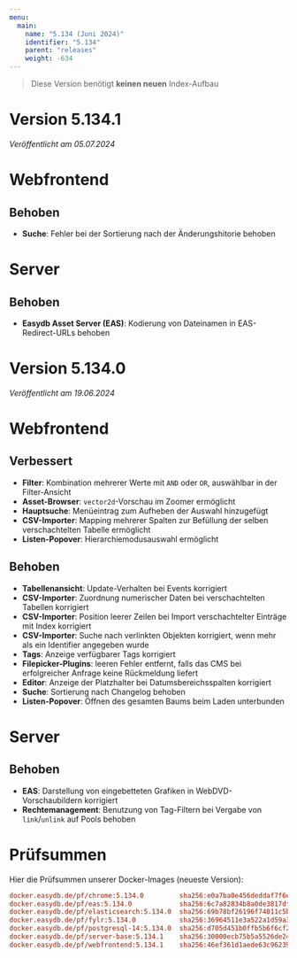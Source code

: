 ```yaml
---
menu:
  main:
    name: "5.134 (Juni 2024)"
    identifier: "5.134"
    parent: "releases"
    weight: -634
---
```


> Diese Version benötigt **keinen neuen** Index-Aufbau

# Version 5.134.1

*Veröffentlicht am 05.07.2024*

# Webfrontend

## Behoben

* **Suche**: Fehler bei der Sortierung nach der Änderungshitorie behoben

# Server

## Behoben

* **Easydb Asset Server (EAS)**: Kodierung von Dateinamen in EAS-Redirect-URLs behoben


# Version 5.134.0

*Veröffentlicht am 19.06.2024*


# Webfrontend

## Verbessert

* **Filter**: Kombination mehrerer Werte mit `AND` oder `OR`, auswählbar in der Filter-Ansicht
* **Asset-Browser**: `vector2d`-Vorschau im Zoomer ermöglicht
* **Hauptsuche**: Menüeintrag zum Aufheben der Auswahl hinzugefügt
* **CSV-Importer**: Mapping mehrerer Spalten zur Befüllung der selben verschachtelten Tabelle ermöglicht
* **Listen-Popover**: Hierarchiemodusauswahl ermöglicht

## Behoben

* **Tabellenansicht**: Update-Verhalten bei Events korrigiert
* **CSV-Importer**: Zuordnung numerischer Daten bei verschachtelten Tabellen korrigiert
* **CSV-Importer**: Position leerer Zeilen bei Import verschachtelter Einträge mit Index korrigiert
* **CSV-Importer**: Suche nach verlinkten Objekten korrigiert, wenn mehr als ein Identifier angegeben wurde
* **Tags**: Anzeige verfügbarer Tags korrigiert
* **Filepicker-Plugins**: leeren Fehler entfernt, falls das CMS bei erfolgreicher Anfrage keine Rückmeldung liefert
* **Editor**: Anzeige der Platzhalter bei Datumsbereichsspalten korrigiert
* **Suche**: Sortierung nach Changelog behoben
* **Listen-Popover**: Öffnen des gesamten Baums beim Laden unterbunden

# Server

## Behoben

* **EAS**: Darstellung von eingebetteten Grafiken in WebDVD-Vorschaubildern korrigiert
* **Rechtemanagement**: Benutzung von Tag-Filtern bei Vergabe von `link`/`unlink` auf Pools behoben

# Prüfsummen

Hier die Prüfsummen unserer Docker-Images (neueste Version):

```ini
docker.easydb.de/pf/chrome:5.134.0         sha256:e0a7ba0e456deddaf7f6e3d2f45d541729372584b5cad3ff52bf0ccf849e7767
docker.easydb.de/pf/eas:5.134.0            sha256:6c7a82834b8a0de3817df864d20346a9e47e4a9a52a0d6ea4c3fc0690d944bc7
docker.easydb.de/pf/elasticsearch:5.134.0  sha256:69b78bf26196f74011c5b5cd4a3415a1f8a5e33b758829fa60570a27a3581831
docker.easydb.de/pf/fylr:5.134.0           sha256:36964511e3a522a1d59a375d52f073dffbef1333687077065dd063a7d6f16fc6
docker.easydb.de/pf/postgresql-14:5.134.0  sha256:d705d451b0ffb5b6f6cf2f3bc11ae862df1f6c82c098c8aba684d9211e7f969d
docker.easydb.de/pf/server-base:5.134.1    sha256:30000ecb75b5a5526de24e079212f1a7a65044693a4030b26b8d7027d8abb904
docker.easydb.de/pf/webfrontend:5.134.1    sha256:46ef361d1aede63c96239127733d88b8173d6790009f37297fe98ea4fd60d999
```

